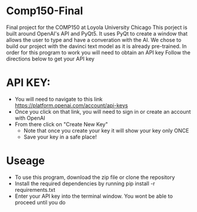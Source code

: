 # Comp150-Final
Final project for the COMP150 at Loyola University Chicago
This porject is built around OpenAI's API and PyQt5. It uses PyQt to create a window that allows the user to type and have a converation with the AI.
We chose to build our project with the davinci text model as it is already pre-trained. In order for this program to work you will need to obtain an API key
Follow the directions below to get your API key 

# API KEY:
- You will need to navigate to this link https://platform.openai.com/account/api-keys
- Once you click on that link, you will need to sign in or create an account with OpenAI
- From there click on "Create New Key" 
  - Note that once you create your key it will show your key only ONCE
  - Save your key in a safe place!
 
 # Useage 
 - To use this program, download the zip file or clone the repository 
 - Install the required dependencies by running pip install -r requirements.txt
 - Enter your API key into the terminal window. You wont be able to proceed until you do
 
